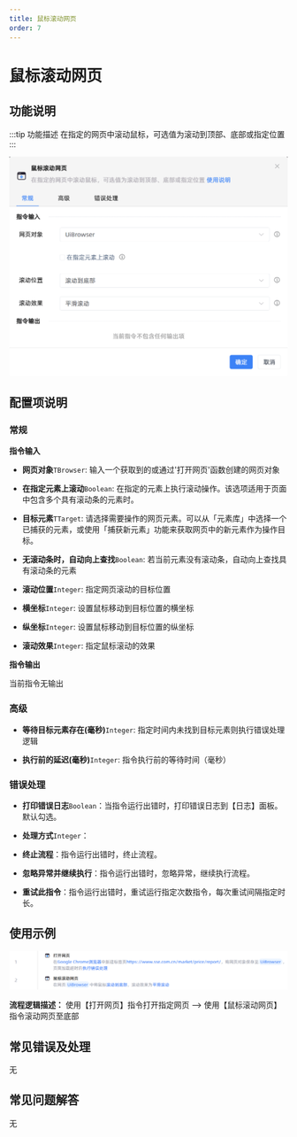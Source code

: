 ```yaml
---
title: 鼠标滚动网页
order: 7
---
```


# 鼠标滚动网页

## 功能说明

:::tip 功能描述
在指定的网页中滚动鼠标，可选值为滚动到顶部、底部或指定位置
:::

![鼠标滚动网页](../../../assets/鼠标滚动网页_command.png)

## 配置项说明

### 常规

**指令输入**

- **网页对象**`TBrowser`: 输入一个获取到的或通过'打开网页'函数创建的网页对象

- **在指定元素上滚动**`Boolean`: 在指定的元素上执行滚动操作。该选项适用于页面中包含多个具有滚动条的元素时。

- **目标元素**`TTarget`: 请选择需要操作的网页元素。可以从「元素库」中选择一个已捕获的元素，或使用「捕获新元素」功能来获取网页中的新元素作为操作目标。

- **无滚动条时，自动向上查找**`Boolean`: 若当前元素没有滚动条，自动向上查找具有滚动条的元素

- **滚动位置**`Integer`: 指定网页滚动的目标位置

- **横坐标**`Integer`: 设置鼠标移动到目标位置的横坐标

- **纵坐标**`Integer`: 设置鼠标移动到目标位置的纵坐标

- **滚动效果**`Integer`: 指定鼠标滚动的效果


**指令输出**

当前指令无输出

### 高级

- **等待目标元素存在(毫秒)**`Integer`: 指定时间内未找到目标元素则执行错误处理逻辑

- **执行前的延迟(毫秒)**`Integer`: 指令执行前的等待时间（毫秒）

### 错误处理

- **打印错误日志**`Boolean`：当指令运行出错时，打印错误日志到【日志】面板。默认勾选。

- **处理方式**`Integer`：

 - **终止流程**：指令运行出错时，终止流程。

 - **忽略异常并继续执行**：指令运行出错时，忽略异常，继续执行流程。

 - **重试此指令**：指令运行出错时，重试运行指定次数指令，每次重试间隔指定时长。

## 使用示例

![鼠标滚动网页](../../../assets/鼠标滚动网页_demo.png)

**流程逻辑描述：** 使用【打开网页】指令打开指定网页 --> 使用【鼠标滚动网页】指令滚动网页至底部

## 常见错误及处理

无

## 常见问题解答

无


